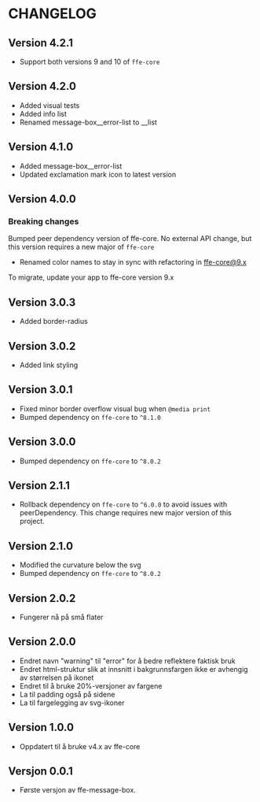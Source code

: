 # CHANGELOG

## Version 4.2.1
- Support both versions 9 and 10 of `ffe-core`

## Version 4.2.0
- Added visual tests
- Added info list
- Renamed message-box__error-list to __list

## Version 4.1.0
- Added message-box__error-list
- Updated exclamation mark icon to latest version

## Version 4.0.0

### Breaking changes

Bumped peer dependency version of ffe-core. No external API change, but this version requires a new major of `ffe-core`

* Renamed color names to stay in sync with refactoring in ffe-core@9.x

To migrate, update your app to ffe-core version 9.x

## Version 3.0.3
- Added border-radius

## Version 3.0.2
- Added link styling

## Version 3.0.1
- Fixed minor border overflow visual bug when `@media print`
- Bumped dependency on `ffe-core` to `^8.1.0`

## Version 3.0.0
- Bumped dependency on `ffe-core` to `^8.0.2`

## Version 2.1.1
- Rollback dependency on `ffe-core` to `^6.0.0` to avoid issues with peerDependency. This change requires new major version of this project.

## Version 2.1.0
- Modified the curvature below the svg
- Bumped dependency on `ffe-core` to `^8.0.2`

## Version 2.0.2
- Fungerer nå på små flater

## Version 2.0.0
- Endret navn "warning" til "error" for å bedre reflektere faktisk bruk
- Endret html-struktur slik at innsnitt i bakgrunnsfargen ikke er avhengig av størrelsen på ikonet
- Endret til å bruke 20%-versjoner av fargene
- La til padding også på sidene
- La til fargelegging av svg-ikoner

## Version 1.0.0
- Oppdatert til å bruke v4.x av ffe-core

## Versjon 0.0.1
- Første versjon av ffe-message-box.
